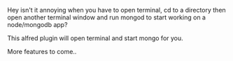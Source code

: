 Hey isn't it annoying when you have to open terminal, cd to a directory then open another terminal window and run mongod to start working on a node/mongodb app?

This alfred plugin will open terminal and start mongo for you. 

More features to come..